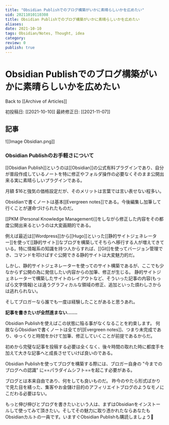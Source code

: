 ```yaml
---
title: "Obsidian Publishでのブログ構築がいかに素晴らしいかを広めたい"
uid: 20211010110308
title: Obsidian Publishでのブログ構築がいかに素晴らしいかを広めたい
aliases:
date: 2021-10-10
tags: Obsidian/Notes, Thought, idea
category:
review: 0
publish: true
---
```

# Obsidian Publishでのブログ構築がいかに素晴らしいかを広めたい
Back to [[Archive of Articles]]

初投稿日: [[2021-10-10]]
最終修正日: [[2021-11-07]]

## 記事
![[Image Obsidian.png]]

### Obsidian Publishのお手軽さについて
[[Obsidian Publish]]というのは[[Obsidian]]の公式有料プラグインであり、自分が普段作成しているノートを特に修正やフォルダ操作の必要なくそのまま公開出来る実に素晴らしいプラグインである。

月額 $16と強気の価格設定だが、そのメリットは言葉では言い表せない程多い。

Obsidianで書くノートは基本[[Evergreen notes]]である。今後編集し加筆して行くことが運命づけられたものだ。

[[PKM (Personal Knowledge Management)]]をしながら修正した内容をその都度公開出来るというのは大変画期的である。

例えば最近は[[Wordpress]]から[[Hugo]]といった[[静的サイトジェネレーター]]を使って[[静的サイト]]なブログを構築してそちらへ移行する人が増えてきている。特に情報系の知識を持つ人からすれば、[[Git]]を使ってバージョン管理でき、コマンドを叩けばすぐ公開できる静的サイトは大変魅力的だ。


しかし、静的サイトジェネレーターを使ってのサイト構築であるが、ここでも少なからず公開の為に発信したい内容からの加筆、修正が生じる。 静的サイトジェネレーターで構築したサイトのレイアウトなど、そういった記事の内容(もっぱら文字情報)とは違うグラフィカルな領域の修正、追加といった煩わしさからは逃れられない。

そしてブロガーなら誰でも一度は経験したことがあると思うあれ。

**記事を書きたいが全然進まない.......**

Obsidian Publishを使えばこの状態に陥る事がなくなることを約束します。
何故ならObsidianで書くノートは全てが[[Evergreen notes]]、つまり未完成であり、ゆっくりと時間をかけて加筆、修正していくことが前提であるからだ。

初めから完璧な記事を投稿する必要は全くなく、後々時間の取れた時に都度手を加えて大きな記事へと成長させていけば良いのである。

Obsidian Publishを使ってブログを構築する際には、ブロガー自身の "今までのブログへの認識" に==パラダイムシフト==を起こす必要がある。

ブログとは本来自由であり、何をしても良いものだ。
昨今のやたら形式ばかりで見た目を繕った、集客やお金儲け目的のアフィリエイトブログのようなモノにこだわる必要はない。

もっと伸び伸びとブログを書きたいという人は、まずはObsidianをインストールして使ってみて頂きたい。そしてその魅力に取り憑かれたならあなたもObsidianカルトの一員です。いますぐObsidian Publishも購読しましょう🤗
